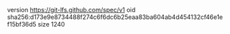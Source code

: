 version https://git-lfs.github.com/spec/v1
oid sha256:d173e9e8734488f274c6f6dc6b25eaa83ba604ab4d454132cf46e1ef15bf36d5
size 1240
